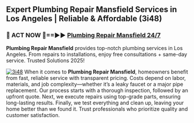 ## Expert Plumbing Repair Mansfield Services in Los Angeles | Reliable & Affordable (3i48)  

<h3>🚿 ACT NOW 🌟==►► <a href="https://tinyurl.com/2ne6vx2x" rel="nofollow">Plumbing Repair Mansfield 24/7</a></h3>

**Plumbing Repair Mansfield** provides top-notch plumbing services in Los Angeles. From repairs to installations, enjoy free consultations + same-day service. Trusted Solutions 2025!

[![3i48](https://i.imgur.com/4PFF4AK.jpeg)](https://tinyurl.com/2ne6vx2x)
When it comes to **Plumbing Repair Mansfield**, homeowners benefit from fast, reliable service with transparent pricing. Costs depend on labor, materials, and job complexity—whether it’s a leaky faucet or a major pipe replacement. Our process starts with a thorough inspection, followed by an upfront quote. Next, we execute repairs using top-grade parts, ensuring long-lasting results. Finally, we test everything and clean up, leaving your home better than we found it. Trust professionals who prioritize quality and customer satisfaction.